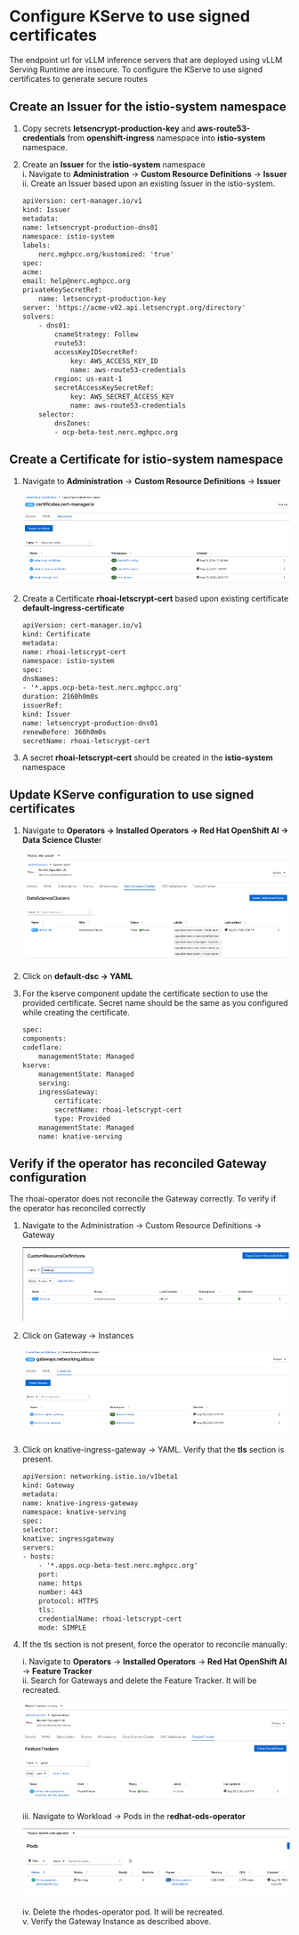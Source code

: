 # Configure KServe to use signed certificates

The endpoint url for vLLM inference servers that are deployed using vLLM Serving Runtime are insecure. To configure the KServe to use signed certificates to generate secure routes

## Create an Issuer for the istio-system namespace

1. Copy secrets **letsencrypt-production-key** and **aws-route53-credentials** from **openshift-ingress** namespace into **istio-system** namespace.

2. Create an **Issuer** for the **istio-system** namespace  
   i. Navigate to **Administration** → **Custom Resource Definitions** → **Issuer**  
   ii. Create an Issuer based upon an existing Issuer in the istio-system.

    ```
    apiVersion: cert-manager.io/v1
    kind: Issuer
    metadata:
    name: letsencrypt-production-dns01
    namespace: istio-system
    labels:
        nerc.mghpcc.org/kustomized: 'true'
    spec:
    acme:
    email: help@nerc.mghpcc.org
    privateKeySecretRef:
        name: letsencrypt-production-key
    server: 'https://acme-v02.api.letsencrypt.org/directory'
    solvers:
        - dns01:
            cnameStrategy: Follow
            route53:
            accessKeyIDSecretRef:
                key: AWS_ACCESS_KEY_ID
                name: aws-route53-credentials
            region: us-east-1
            secretAccessKeySecretRef:
                key: AWS_SECRET_ACCESS_KEY
                name: aws-route53-credentials
        selector:
            dnsZones:
            - ocp-beta-test.nerc.mghpcc.org
    ```

## Create a Certificate for istio-system namespace

1. Navigate to **Administration** → **Custom Resource Definitions** → **Issuer**

   ![certificates](./images/certificate.png)

2. Create a Certificate **rhoai-letscrypt-cert** based upon existing certificate **default-ingress-certificate**

    ```
    apiVersion: cert-manager.io/v1
    kind: Certificate
    metadata:
    name: rhoai-letscrypt-cert
    namespace: istio-system
    spec:
    dnsNames:
    - '*.apps.ocp-beta-test.nerc.mghpcc.org'
    duration: 2160h0m0s
    issuerRef:
    kind: Issuer
    name: letsencrypt-production-dns01
    renewBefore: 360h0m0s
    secretName: rhoai-letscrypt-cert
    ```

3. A secret **rhoai-letscrypt-cert** should be created in the **istio-system** namespace  

## Update KServe configuration to use signed certificates

1. Navigate to **Operators → Installed Operators → Red Hat OpenShift AI → Data Science Cluste**r

   ![Data Science Cluster](./images/dsc.png)

2. Click on **default-dsc → YAML**  
3. For the kserve component update the certificate section to use the provided certificate. Secret name should be the same as you configured while creating the certificate.

    ```
    spec:
    components:
    codeflare:
        managementState: Managed
    kserve:
        managementState: Managed
        serving:
        ingressGateway:
            certificate:
            secretName: rhoai-letscrypt-cert
            type: Provided
        managementState: Managed
        name: knative-serving
    ```

## Verify if the operator has reconciled Gateway configuration

The rhoai-operator does not reconcile the Gateway correctly. To verify if the operator has reconciled correctly

1. Navigate to the Administration → Custom Resource Definitions → Gateway  

    ![Gateways](./images/gateway.png)

2. Click on Gateway → Instances  

    ![Gateway instance](./images/gateway-instance.png)

3. Click on knative-ingress-gateway → YAML. Verify that the **tls** section is present.

    ```
    apiVersion: networking.istio.io/v1beta1
    kind: Gateway
    metadata:
    name: knative-ingress-gateway
    namespace: knative-serving
    spec:
    selector:
    knative: ingressgateway
    servers:
    - hosts:
        - '*.apps.ocp-beta-test.nerc.mghpcc.org'
        port:
        name: https
        number: 443
        protocol: HTTPS
        tls:
        credentialName: rhoai-letscrypt-cert
        mode: SIMPLE
    ```

4. If the tls section is not present, force the operator to reconcile manually: 

   i. Navigate to **Operators** → **Installed Operators** → **Red Hat OpenShift AI** → **Feature Tracker**  
   ii. Search for Gateways and delete the Feature Tracker. It will be recreated.

    ![Feature Tracker](./images/feature-tracker.png)

   iii. Navigate to Workload → Pods in the r**edhat-ods-operator** 

    ![Feature Tracker](./images/operator.png)

   iv. Delete the rhodes-operator pod. It will be recreated.  
   v. Verify the Gateway Instance as described above.
